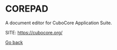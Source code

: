# COREPAD
 
 A document editor for CuboCore Application Suite.
 
 SITE: https://cubocore.org/

 [Go back](https://portable-linux-apps.github.io/apps.html)
